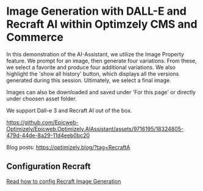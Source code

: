 # Image Generation with DALL-E and Recraft AI within Optimzely CMS and Commerce

In this demonstration of the AI-Assistant, we utilize the Image Property feature. We prompt for an image, then generate four variations. From these, we select a favorite and produce four additional variations. We also highlight the 'show all history' button, which displays all the versions generated during this session. Ultimately, we select a final image. 

Images can also be downloaded and saved under 'For this page' or directly under choosen asset folder. 

We support Dall-e 3 and Recraft AI out of the box.

https://github.com/Epicweb-Optimizely/Epicweb.Optimizely.AIAssistant/assets/9716195/18324805-479d-44de-8a29-11d4eeb0bc20

Blog posts: https://optimizely.blog/?tag=RecraftA

## Configuration Recraft

[Read how to config Recraft Image Generation](recraftai-image-generation.md)

